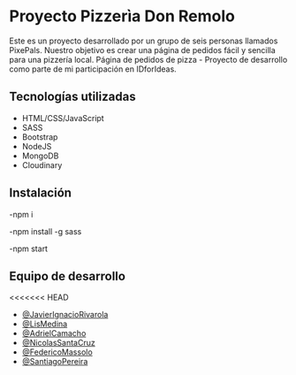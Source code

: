 # Proyecto Pizzerìa Don Remolo

Este es un proyecto desarrollado por un grupo de seis personas llamados PixePals. Nuestro objetivo es crear una página de pedidos fácil y sencilla para una pizzería local. Página de pedidos de pizza - Proyecto de desarrollo como parte de mi participación en IDforIdeas.

## Tecnologías utilizadas

- HTML/CSS/JavaScript
- SASS
- Bootstrap
- NodeJS
- MongoDB
- Cloudinary

## Instalación

-npm i

-npm install -g sass

-npm start

## Equipo de desarrollo

<<<<<<< HEAD
- [@JavierIgnacioRivarola](https://www.linkedin.com/in/javier-ignacio-rivarola-509a12235/)
- [@LisMedina](https://www.linkedin.com/in/lis-medina/)
- [@AdrielCamacho](https://www.linkedin.com/in/adrielcamacho/)
- [@NicolasSantaCruz](https://www.linkedin.com/in/nicolas-santa-cruz-8b7802224/)
- [@FedericoMassolo](https://www.linkedin.com/in/federico-massolo-55a13b238/)
- [@SantiagoPereira](https://www.linkedin.com/in/santiago-pereira-994229244/)



